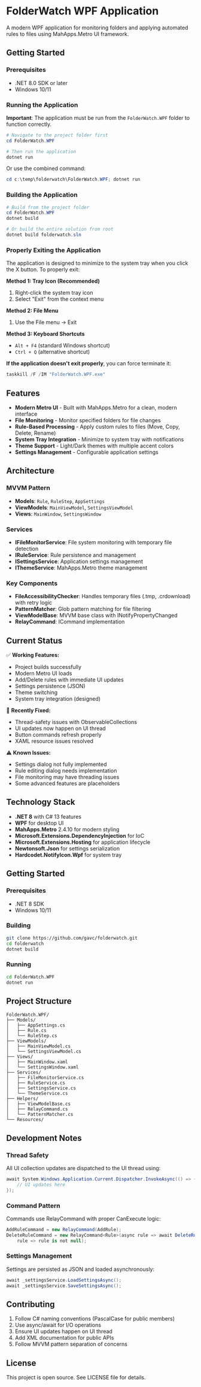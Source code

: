 # FolderWatch WPF Application

A modern WPF application for monitoring folders and applying automated rules to files using MahApps.Metro UI framework.

## Getting Started

### Prerequisites
- .NET 8.0 SDK or later
- Windows 10/11

### Running the Application

**Important**: The application must be run from the `FolderWatch.WPF` folder to function correctly.

```powershell
# Navigate to the project folder first
cd FolderWatch.WPF

# Then run the application
dotnet run
```

Or use the combined command:
```powershell
cd c:\temp\folderwatch\FolderWatch.WPF; dotnet run
```

### Building the Application

```powershell
# Build from the project folder
cd FolderWatch.WPF
dotnet build

# Or build the entire solution from root
dotnet build folderwatch.sln
```

### Properly Exiting the Application

The application is designed to minimize to the system tray when you click the X button. To properly exit:

**Method 1: Tray Icon (Recommended)**
1. Right-click the system tray icon
2. Select "Exit" from the context menu

**Method 2: File Menu**
1. Use the File menu → Exit

**Method 3: Keyboard Shortcuts**
- `Alt + F4` (standard Windows shortcut)
- `Ctrl + Q` (alternative shortcut)

**If the application doesn't exit properly**, you can force terminate it:
```powershell
taskkill /F /IM "FolderWatch.WPF.exe"
```

## Features

- **Modern Metro UI** - Built with MahApps.Metro for a clean, modern interface
- **File Monitoring** - Monitor specified folders for file changes
- **Rule-Based Processing** - Apply custom rules to files (Move, Copy, Delete, Rename)
- **System Tray Integration** - Minimize to system tray with notifications
- **Theme Support** - Light/Dark themes with multiple accent colors
- **Settings Management** - Configurable application settings

## Architecture

### MVVM Pattern
- **Models**: `Rule`, `RuleStep`, `AppSettings`
- **ViewModels**: `MainViewModel`, `SettingsViewModel`
- **Views**: `MainWindow`, `SettingsWindow`

### Services
- **IFileMonitorService**: File system monitoring with temporary file detection
- **IRuleService**: Rule persistence and management
- **ISettingsService**: Application settings management
- **IThemeService**: MahApps.Metro theme management

### Key Components
- **FileAccessibilityChecker**: Handles temporary files (.tmp, .crdownload) with retry logic
- **PatternMatcher**: Glob pattern matching for file filtering
- **ViewModelBase**: MVVM base class with INotifyPropertyChanged
- **RelayCommand**: ICommand implementation

## Current Status

✅ **Working Features:**
- Project builds successfully
- Modern Metro UI loads
- Add/Delete rules with immediate UI updates
- Settings persistence (JSON)
- Theme switching
- System tray integration (designed)

🔧 **Recently Fixed:**
- Thread-safety issues with ObservableCollections
- UI updates now happen on UI thread
- Button commands refresh properly
- XAML resource issues resolved

⚠️ **Known Issues:**
- Settings dialog not fully implemented
- Rule editing dialog needs implementation
- File monitoring may have threading issues
- Some advanced features are placeholders

## Technology Stack

- **.NET 8** with C# 13 features
- **WPF** for desktop UI
- **MahApps.Metro** 2.4.10 for modern styling
- **Microsoft.Extensions.DependencyInjection** for IoC
- **Microsoft.Extensions.Hosting** for application lifecycle
- **Newtonsoft.Json** for settings serialization
- **Hardcodet.NotifyIcon.Wpf** for system tray

## Getting Started

### Prerequisites
- .NET 8 SDK
- Windows 10/11

### Building
```bash
git clone https://github.com/gavc/folderwatch.git
cd folderwatch
dotnet build
```

### Running
```bash
cd FolderWatch.WPF
dotnet run
```

## Project Structure

```
FolderWatch.WPF/
├── Models/
│   ├── AppSettings.cs
│   ├── Rule.cs
│   └── RuleStep.cs
├── ViewModels/
│   ├── MainViewModel.cs
│   └── SettingsViewModel.cs
├── Views/
│   ├── MainWindow.xaml
│   └── SettingsWindow.xaml
├── Services/
│   ├── FileMonitorService.cs
│   ├── RuleService.cs
│   ├── SettingsService.cs
│   └── ThemeService.cs
├── Helpers/
│   ├── ViewModelBase.cs
│   ├── RelayCommand.cs
│   └── PatternMatcher.cs
└── Resources/
```

## Development Notes

### Thread Safety
All UI collection updates are dispatched to the UI thread using:
```csharp
await System.Windows.Application.Current.Dispatcher.InvokeAsync(() => {
    // UI updates here
});
```

### Command Pattern
Commands use RelayCommand with proper CanExecute logic:
```csharp
AddRuleCommand = new RelayCommand(AddRule);
DeleteRuleCommand = new RelayCommand<Rule>(async rule => await DeleteRuleAsync(rule), 
    rule => rule is not null);
```

### Settings Management
Settings are persisted as JSON and loaded asynchronously:
```csharp
await _settingsService.LoadSettingsAsync();
await _settingsService.SaveSettingsAsync();
```

## Contributing

1. Follow C# naming conventions (PascalCase for public members)
2. Use async/await for I/O operations
3. Ensure UI updates happen on UI thread
4. Add XML documentation for public APIs
5. Follow MVVM pattern separation of concerns

## License

This project is open source. See LICENSE file for details.
